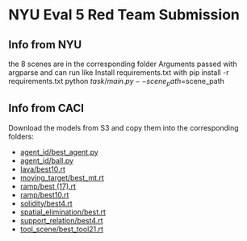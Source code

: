 # NYU Eval 5 Red Team Submission

## Info from NYU

the 8 scenes are in the corresponding folder
Arguments passed with argparse and can run like 
Install requirements.txt with pip install -r requirements.txt
python $task/main.py --scene_path=$scene_path

## Info from CACI

Download the models from S3 and copy them into the corresponding folders:
- [agent_id/best_agent.py](https://nyu-models.s3.amazonaws.com/eval-5/agent_id/best_agent.pt)
- [agent_id/ball.py](https://nyu-models.s3.amazonaws.com/eval-5/agent_id/ball.pt)
- [lava/best10.rt](https://nyu-models.s3.amazonaws.com/eval-5/lava/best10.pt)
- [moving_target/best_mt.rt](https://nyu-models.s3.amazonaws.com/eval-5/moving_target/best_mt.pt)
- [ramp/best (17).rt](https://nyu-models.s3.amazonaws.com/eval-5/ramp/best+(17).pt)
- [ramp/best10.rt](https://nyu-models.s3.amazonaws.com/eval-5/ramp/best10.pt)
- [solidity/best4.rt](https://nyu-models.s3.amazonaws.com/eval-5/solidity/best4.pt)
- [spatial_elimination/best.rt](https://nyu-models.s3.amazonaws.com/eval-5/spatial_elimination/best.pt)
- [support_relation/best4.rt](https://nyu-models.s3.amazonaws.com/eval-5/support_relation/best4.pt)
- [tool_scene/best_tool21.rt](https://nyu-models.s3.amazonaws.com/eval-5/tool_scene/best_tool21.pt)
